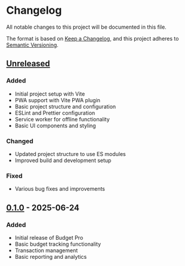 # Changelog

All notable changes to this project will be documented in this file.

The format is based on [Keep a Changelog](https://keepachangelog.com/en/1.0.0/),
and this project adheres to [Semantic Versioning](https://semver.org/spec/v2.0.0.html).

## [Unreleased]

### Added
- Initial project setup with Vite
- PWA support with Vite PWA plugin
- Basic project structure and configuration
- ESLint and Prettier configuration
- Service worker for offline functionality
- Basic UI components and styling

### Changed
- Updated project structure to use ES modules
- Improved build and development setup

### Fixed
- Various bug fixes and improvements

## [0.1.0] - 2025-06-24

### Added
- Initial release of Budget Pro
- Basic budget tracking functionality
- Transaction management
- Basic reporting and analytics

[Unreleased]: https://github.com/yourusername/budget-pro/compare/v0.1.0...HEAD
[0.1.0]: https://github.com/yourusername/budget-pro/releases/tag/v0.1.0
